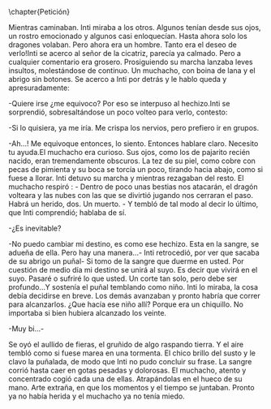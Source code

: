 \chapter{Petición}

Mientras caminaban. Inti miraba a los otros. Algunos tenían desde sus ojos, un rostro emocionado y algunos casi enloquecían.  Hasta ahora solo los dragones volaban. Pero ahora era un hombre. Tanto era el deseo de verlo!Inti se acerco al señor de la cicatriz, parecía ya calmado. Pero a cualquier comentario era grosero. Prosiguiendo su marcha lanzaba leves insultos, molestándose de continuo. Un muchacho, con boina de lana y el abrigo sin botones. Se acerco a Inti por detrás y le hablo queda y apresuradamente: 

-Quiere irse ¿me equivoco? Por eso se interpuso al hechizo.Inti se sorprendió, sobresaltándose un poco volteo para verlo, contesto: 

-Si lo quisiera, ya me iría. Me crispa los nervios, pero prefiero ir en grupos. 

-Ah...! Me equivoque entonces, lo siento. Entonces hablare claro. Necesito tu ayuda.El muchacho era curioso. Sus ojos, como los de pajarito recién nacido, eran tremendamente obscuros. La tez de su piel, como cobre con pecas de pimienta y su boca se torcía un poco, tirando hacia abajo, como si fuese a llorar. Inti detuvo su marcha y mientras rezagaban del resto. El muchacho respiró : - Dentro de poco unas bestias nos atacarán, el dragón volteara y las nubes con las que se divirtió jugando nos cerraran el paso. Habrá un herido, dos. Un muerto. - Y tembló de tal modo al decir lo último, que Inti comprendió; hablaba de sí. 

-¿Es inevitable?

-No puedo cambiar mi destino, es como ese hechizo. Esta en la sangre, se adueña de ella. Pero hay una manera...-  Inti retrocedió, por ver que sacaba de su abrigo un puñal- Si tomo de la sangre que duerme en usted. Por cuestión de medio día mi destino se unirá al suyo. Es decir que vivirá en el suyo. Pasaré o sufriré lo que usted. Un corte tan solo, pero debe ser profundo...Y sostenía el puñal temblando como niño. Inti lo miraba, la cosa debía decidirse en breve. Los demás avanzaban y pronto habría que correr para alcanzarlos. ¿Que hacía ese niño allí? Porque era un chiquillo. No importaba si bien hubiera alcanzado los veinte. 

-Muy bi...- 

Se oyó el aullido de fieras, el gruñido de algo raspando tierra. Y el aire tembló como si fuese marea en una tormenta. El chico brillo del susto y le clavo la puñalada, de modo que Inti no pudo concluir su frase. La sangre corrió hasta caer en gotas pesadas y dolorosas. El muchacho, atento y concentrado cogió cada una de ellas. Atrapándolas en el hueco de su mano. Arte extraña, en que los momentos y el tiempo se juntaban. Pronto ya no había herida y el muchacho ya no tenía miedo.
